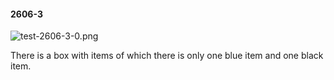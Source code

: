 #### 2606-3
![test-2606-3-0.png](https://github.com/lil-lab/nlvr/raw/master/nlvr/test/images/4/test-2606-3-0.png "test-2606-3-0.png")

There is a box with items of which there is only one blue item and one black item.